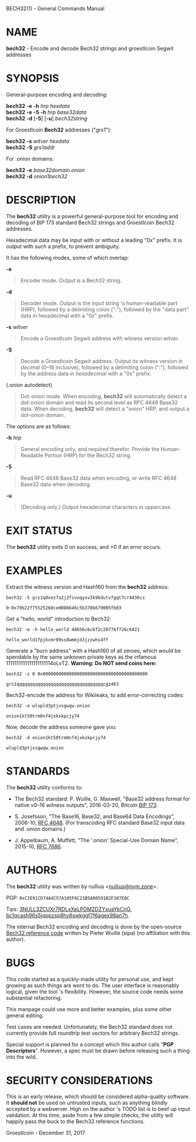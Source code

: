 BECH32(1) - General Commands Manual

# NAME

**bech32** - Encode and decode Bech32 strings and groestlcoin Segwit addresses

# SYNOPSIS

General-purpose encoding and decoding:

**bech32**
**-e**
**-h**&nbsp;*hrp*
*hexdata*  
**bech32**
**-e**
**-5**
**-h**&nbsp;*hrp*
*base32data*  
**bech32**
**-d**
\[**-5**]
\[**-u**]
*bech32string*

For Groestlcoin
**Bech32**
addresses
("grs1"):

**bech32**
**-s**&nbsp;*witver*
*hexdata*  
**bech32**
**-S**
*grs1addr*

For .onion domains:

**bech32**
**-e**
*base32domain.onion*  
**bech32**
**-d**
*onion1bech32*

# DESCRIPTION

The
**bech32**
utility is a powerful general-purpose tool for encoding and decoding
of BIP 173 standard Bech32 strings and Groestlcoin Bech32 addresses.

Hexadecimal data may be input with or without a leading
"0x"
prefix.
It is output with such a prefix, to prevent ambiguity.

It has the following modes, some of which overlap:

**-e**

> Encoder mode.
> Output is a Bech32 string.

**-d**

> Decoder mode.
> Output is the input string
> 's human-readable part
> (HRP),
> followed by a delimiting colon
> (":"),
> followed by the
> "data part"
> data in hexadecimal with a
> "0x"
> prefix.

**-s** *witver*

> Encode a Groestlcoin Segwit address with witness version
> *witver*.

**-S**

> Decode a Groestlcoin Segwit address.
> Output its witness version in
> *decimal*
> (0&#8211;16 inclusive),
> followed by a delimiting colon
> (":"),
> followed by the address data in
> *hexadecimal*
> with a
> "0x"
> prefix.

(.onion autodetect)

> Dot-onion mode.
> When encoding,
> **bech32**
> will automatically detect a dot-onion domain and read its second level
> as RFC 4648 Base32 data.
> When decoding,
> **bech32**
> will detect a
> "onion"
> HRP, and output a dot-onion domain.

The options are as follows:

**-h** *hrp*

> General encoding only, and required therefor.
> Provide the Human-Readable Portion
> (HRP)
> for the Bech32 string.

**-5**

> Read RFC 4648 Base32 data when encoding, or write RFC 4648 Base32 data
> when decoding.

**-u**

> (Decoding only.)
> Output hexadecimal characters in uppercase.

# EXIT STATUS

The **bech32** utility exits&#160;0 on success, and&#160;&gt;0 if an error occurs.

# EXAMPLES

Extract the witness version and Hash160 from the
**bech32**
address:

	bech32 -S grs1q0xez7a2j2fsvuqyxv3k9kdutv7gqt7cr4436cs

	0:0x79b22f75525260ce0086646c5b378b679005fb03

Get a
"hello, world"
introduction to Bech32:

	bech32 -e -h hello_world 48656c6c6f2c20776f726c6421

	hello_world1fpjkcmr09ss8wmmjd3jzzwhs4ff

Generate a
"burn address"
with a Hash160 of all zeroes, which would be spendable by the same unknown
private keys as the infamous 1111111111111111111114oLvT2.
**Warning:  Do NOT send coins here:**

	bech32 -s 0 0x0000000000000000000000000000000000000000

	grs1qqqqqqqqqqqqqqqqqqqqqqqqqqqqqqqqqcgz463

Bech32-encode the address for Wikileaks, to add error-correcting codes:

	bech32 -e wlupld3ptjvsgwqw.onion

	onion1kt50trm0nf4jxkskpcjy74

Now, decode the address someone gave you:

	bech32 -d onion1kt50trm0nf4jxkskpcjy74

	wlupld3ptjvsgwqw.onion

# STANDARDS

The
**bech32**
utility conforms to:

*	The Bech32 standard:
	P. Wuille, G. Maxwell,
	"Base32 address format for native v0&#8211;16 witness outputs",
	2016-03-20, Bitcoin
	[BIP 173](https://github.com/bitcoin/bips/blob/master/bip-0173.mediawiki).

*	S. Josefsson,
	"The Base16, Base32, and Base64 Data Encodings",
	2006-10,
	[RFC 4648](https://tools.ietf.org/html/rfc4648).
	(For transcoding RFC standard Base32 input data and .onion domains.)

*	J. Appelbaum, A. Muffett,
	"The '.onion' Special-Use Domain Name",
	2015-10,
	[RFC 7686](https://tools.ietf.org/html/rfc7686).

# AUTHORS

The
**bech32**
utility was written by
nullius
&lt;[nullius@nym.zone](mailto:nullius@nym.zone)&gt;.

PGP:
`0xC2E91CD74A4C57A105F6C21B5A00591B2F307E0C`

Tips:
[3NULL3ZCUXr7RDLxXeLPDMZDZYxuaYkCnG](bitcoin:3NULL3ZCUXr7RDLxXeLPDMZDZYxuaYkCnG),
[bc1qcash96s5jqppzsp8hy8swkggf7f6agex98an7h](bitcoin:bc1qcash96s5jqppzsp8hy8swkggf7f6agex98an7h).

The internal Bech32 encoding and decoding is done by the open-source
[Bech32 reference code](https://github.com/sipa/bech32/tree/master/ref/c)
written by Pieter Wuille
(sipa)
(no affiliation with this author).

# BUGS

This code started as a quickly-made utility for personal use, and kept
growing as such things are wont to do.
The user interface is reasonably logical, given the tool
's flexibility.
However, the source code needs some substantial refactoring.

This manpage could use more and better examples, plus some other general
editing.

Test cases are needed.
Unfortunately, the Bech32 standard does not currently provide full roundtrip
test vectors for arbitrary Bech32 strings.

Special support is planned for a concept which this author calls
"**PGP Descriptors**".
However, a spec must be drawn before releasing such a thing into the wild.

# SECURITY CONSIDERATIONS

This is an early release, which should be considered alpha-quality software.
It
**should not**
be used on untrusted inputs, such as anything blindly accepted by a webserver.
High on the author
's TODO list is to beef up input validation.
At this time, aside from a few simple checks, the utility will happily
pass the buck to the Bech32 reference functions.

Groestlcoin - December 31, 2017
